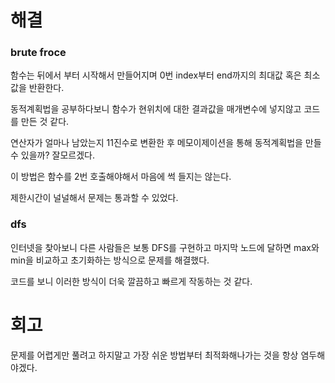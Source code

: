# 해결
### brute froce

함수는 뒤에서 부터 시작해서 만들어지며 0번 index부터 end까지의 최대값 혹은 최소값을 반환한다.

동적계획법을 공부하다보니 함수가 현위치에 대한 결과값을 매개변수에 넣지않고 코드를 만든 것 같다.

연산자가 얼마나 남았는지 11진수로 변환한 후 메모이제이션을 통해 동적계획법을 만들수 있을까? 잘모르겠다.

이 방법은 함수를 2번 호출해야해서 마음에 썩 들지는 않는다.

제한시간이 널널해서 문제는 통과할 수 있었다.

### dfs
인터넷을 찾아보니 다른 사람들은 보통 DFS를 구현하고 마지막 노드에 달하면 max와 min을 비교하고 초기화하는 방식으로 문제를 해결했다.

코드를 보니 이러한 방식이 더욱 깔끔하고 빠르게 작동하는 것 같다.

# 회고
문제를 어렵게만 풀려고 하지말고 가장 쉬운 방법부터 최적화해나가는 것을 항상 염두해야겠다.
